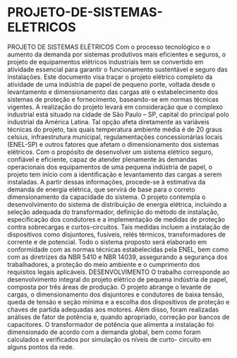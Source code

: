 # PROJETO-DE-SISTEMAS-ELETRICOS
PROJETO DE SISTEMAS ELÉTRICOS
Com o processo tecnológico e o aumento da demanda por sistemas
produtivos mais eficientes e seguros, o projeto de equipamentos elétricos
industriais tem se convertido em atividade essencial para garantir o
funcionamento sustentável e seguro das instalações. Este documento visa
traçar o projeto elétrico completo da atividade de uma indústria de papel de
pequeno porte, voltada desde o levantamento e dimensionamento das cargas
até o estabelecimento dos sistemas de proteção e fornecimento, baseando-se
em normas técnicas vigentes.
A realização do projeto levará em consideração que o complexo industrial
está situado na cidade de São Paulo – SP, capital do principal polo industrial da
América Latina. Tal opção afeta diretamente as variáveis técnicas do projeto,
tais quais temperatura ambiente média é de 20 graus celsius, infraestrutura
municipal, regulamentações concessionárias locais (ENEL-SP) e outros fatores
que afetam o dimensionamento dos sistemas elétricos.
Com o propósito de desenvolver um sistema elétrico seguro, confiável e
eficiente, capaz de atender plenamente às demandas operacionais dos
equipamentos de uma pequena indústria de papel, o projeto tem início com a
identificação e levantamento das cargas a serem instaladas. A partir dessas
informações, procede-se à estimativa da demanda de energia elétrica, que
servirá de base para o correto dimensionamento da capacidade do sistema.
O projeto contempla o desenvolvimento do sistema de distribuição de
energia elétrica, incluindo a seleção adequada do transformador, definição do
método de instalação, especificação dos condutores e a implementação de
medidas de proteção contra sobrecargas e curtos-circuitos. Tais medidas
incluem a instalação de dispositivos como disjuntores, fusíveis, relés térmicos,
transformadores de corrente e de potencial.
Todo o sistema proposto será elaborado em conformidade com as normas
técnicas estabelecidas pela ENEL, bem como com as diretrizes da NBR 5410 e
NBR 14039, assegurando a segurança dos trabalhadores, a proteção do meio
ambiente e o cumprimento dos requisitos legais aplicáveis.
DESENVOLVIMENTO
O trabalho corresponde ao desenvolvimento integral do projeto elétrico de
pequena indústria de papel, composta por três áreas de produção. O projeto
abrange o levante de cargas, o dimensionamento dos disjuntores e condutores
de baixa tensão, queda de tensão e seção mínima e a escolha dos dispositivos
de proteção e chaves de partida adequadas aos motores.
Além disso, foram realizadas análises de fator de potência e, quando
apropriado, correção por bancos de capacitores. O transformador de potência
que alimenta a instalação foi dimensionado de acordo com a demanda global,
bem como foram calculados e verificados por simulação os níveis de curto-
circuito em alguns pontos da rede.
